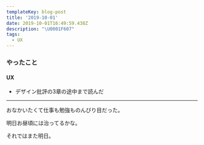```yaml
---
templateKey: blog-post
title: '2019-10-01'
date: 2019-10-01T16:49:59.438Z
description: "\U0001F607"
tags:
  - UX
---
```

### やったこと
#### UX

* デザイン批評の3章の途中まで読んだ


-----

おなかいたくて仕事も勉強ものんびり目だった。

明日お昼頃には治ってるかな。

それではまた明日。
